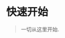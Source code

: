 <!--
 * @Author: your name
 * @Date: 2020-03-12 11:54:24
 * @LastEditTime: 2020-03-12 13:32:17
 * @LastEditors: your name
 * @Description: In User Settings Edit
 * @FilePath: \docs\README.md
 -->
# 快速开始

>一切从这里开始.
